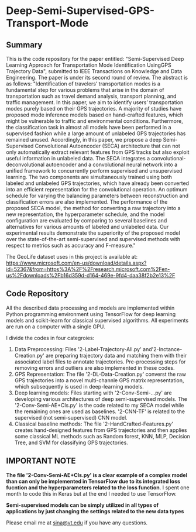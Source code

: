 # Deep-Semi-Supervised-GPS-Transport-Mode
## Summary
This is the code repository for the paper entitled: "Semi-Supervised Deep Learning Approach for Transportation Mode Identification UsingGPS Trajectory Data", submitted to IEEE Transactions on Knowledge and Data Engineering. The paper is under its second round of review. The abstract is as follows: 
"Identification of travelers’ transportation modes is a fundamental step for various problems that arise in the domain of transportation such as travel demand analysis, transport planning, and traffic management. In this paper, we aim to identify users’ transportation modes purely based on their GPS trajectories. A majority of studies have proposed mode inference models based on hand-crafted features, which might be vulnerable to traffic and environmental conditions. Furthermore, the classification task in almost
all models have been performed in a supervised fashion while a large amount of unlabeled GPS trajectories has remained unused. Accordingly, in this paper, we propose a deep Semi-Supervised Convolutional Autoencoder (SECA) architecture that can not only automatically extract relevant features from GPS tracks but also exploit useful information in unlabeled data. The SECA integrates a convolutional-deconvolutional autoencoder and a convolutional neural network into a unified framework to concurrently perform supervised and unsupervised learning. The two components are simultaneously trained using both labeled and unlabeled GPS trajectories, which have already been converted into an efficient representation for the convolutional operation. An optimum schedule for varying the balancing parameters between reconstruction and classification errors are also implemented. The performance of the proposed SECA model, the method for converting a raw trajectory into a new representation, the hyperparameter schedule, and the model configuration are evaluated by comparing to several baselines and alternatives for various amounts of labeled and unlabeled data. Our experimental results demonstrate the superiority of the proposed model over the state-of-the-art semi-supervised and supervised methods with respect to metrics such as accuracy and F-measure."

The GeoLife dataset uses in this project is available at: https://www.microsoft.com/en-us/download/details.aspx?id=52367&from=https%3A%2F%2Fresearch.microsoft.com%2Fen-us%2Fdownloads%2Fb16d359d-d164-469e-9fd4-daa38f2b2e13%2F

## Code Repository
 All the described data processing and models are implemented within Python programming environment using TensorFlow for deep learning models and scikit-learn for classical supervised algorithms. All experiments are run on a computer with a single GPU.
 
 I divide the codes in four categroies:
 
 1. Data Preprocessing: Files '2-Label-Trajectory-All.py' and'2-Inctance-Creation.py' are preparing trajectory data and matching them with their associated label files to annotate trajectories. Pre-processing steps for removing errors and outliers are also implemented in these codes.
 2. GPS Representation: The file '2-DL-Data-Creation.py' converst the raw GPS trajectories into a novel multi-channle GPS matrix representation, which subsequently is used in deep-learning models.
 3. Deep learning models: Files starting with '2-Conv-Semi-...py' are developing various architectures of deep semi-supervised models. The '2-Conv-Semi-AE+Cls.py' is the code related to my SECA model while the remaining ones are used as baselines. '2-CNN-TF' is related to the supervised (not semi-supervised) CNN model.
 4. Classical baseline methods: The file '2-HandCrafted-Features.py' creates hand-designed features from GPS trajectories and then applies some classical ML methods such as Random forest, KNN, MLP, Decision Tree, and SVM for classifying GPS trajectories. 
 
 ## IMPORTANT NOTE
 **The file '2-Conv-Semi-AE+Cls.py' is a clear example of a complex model than can only be implemented in TensorFlow due to its integrated loss fucntion and the hyperparameters related to the loss function**. I spent one month to code this in Keras but at the end I needed to use TensorFlow. 
 
 **Semi-supervised models can be simply utilized in all types of applications by just changing the settings related to the new data types**

Please email me at sina@vt.edu if you have any questions. 

